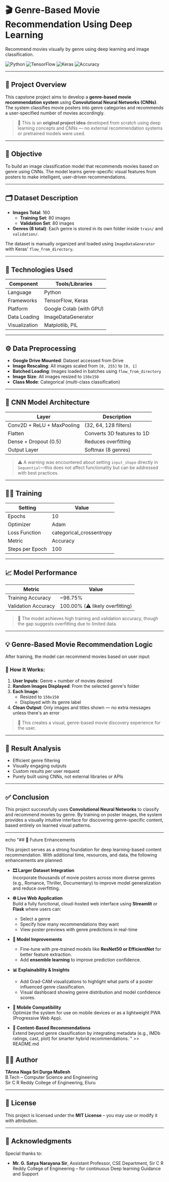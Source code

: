 # 🎬 Genre-Based Movie Recommendation Using Deep Learning

Recommend movies visually by genre using deep learning and image classification.

![Python](https://img.shields.io/badge/Python-3.10-blue)
![TensorFlow](https://img.shields.io/badge/TensorFlow-2.x-orange)
![Keras](https://img.shields.io/badge/Keras-Used-red)
![Accuracy](https://img.shields.io/badge/Validation_Accuracy-100%25-success)

---

## 📌 Project Overview

This capstone project aims to develop a **genre-based movie recommendation system** using **Convolutional Neural Networks (CNNs)**. The system classifies movie posters into genre categories and recommends a user-specified number of movies accordingly.

> 🧠 This is an **original project idea** developed from scratch using deep learning concepts and CNNs — no external recommendation systems or pretrained models were used.

---

## 🎯 Objective

To build an image classification model that recommends movies based on genre using CNNs. The model learns genre-specific visual features from posters to make intelligent, user-driven recommendations.

---

## 🗂️ Dataset Description

- **Images Total**: 160  
  - **Training Set**: 80 images  
  - **Validation Set**: 80 images  
- **Genres (8 total)**: Each genre is stored in its own folder inside `train/` and `validation/`.

The dataset is manually organized and loaded using `ImageDataGenerator` with Keras' `flow_from_directory`.

---

## 🧰 Technologies Used

| Component            | Tools/Libraries                 |
|---------------------|----------------------------------|
| Language             | Python                          |
| Frameworks           | TensorFlow, Keras               |
| Platform             | Google Colab (with GPU)         |
| Data Loading         | ImageDataGenerator               |
| Visualization        | Matplotlib, PIL                 |

---

## ⚙️ Data Preprocessing

- **Google Drive Mounted**: Dataset accessed from Drive
- **Image Rescaling**: All images scaled from `[0, 255]` to `[0, 1]`
- **Batched Loading**: Images loaded in batches using `flow_from_directory`
- **Image Size**: All images resized to `150x150`
- **Class Mode**: Categorical (multi-class classification)

---

## 🧠 CNN Model Architecture

| Layer | Description |
|-------|-------------|
| Conv2D + ReLU + MaxPooling | (32, 64, 128 filters) |
| Flatten | Converts 3D features to 1D |
| Dense + Dropout (0.5) | Reduces overfitting |
| Output Layer | Softmax (8 genres) |

> ⚠️ A warning was encountered about setting `input_shape` directly in `Sequential`—this does not affect functionality but can be addressed with best practices.

---

## 🏋️‍♂️ Training

| Setting         | Value               |
|----------------|---------------------|
| Epochs         | 10                  |
| Optimizer      | Adam                |
| Loss Function  | categorical_crossentropy |
| Metric         | Accuracy             |
| Steps per Epoch| 100                  |

---

## 📈 Model Performance

| Metric             | Value         |
|--------------------|---------------|
| Training Accuracy  | ~98.75%       |
| Validation Accuracy| 100.00% (⚠️ likely overfitting) |

> 🧪 The model achieves high training and validation accuracy, though the gap suggests overfitting due to limited data.

---

## 💡 Genre-Based Movie Recommendation Logic

After training, the model can recommend movies based on user input:

### 🔄 How It Works:
1. **User Inputs**: Genre + number of movies desired  
2. **Random Images Displayed**: From the selected genre's folder  
3. **Each Image**:  
   - Resized to `150x150`  
   - Displayed with its genre label  
4. **Clean Output**: Only images and titles shown — no extra messages unless there's an error

> 🎥 This creates a visual, genre-based movie discovery experience for the user.

---

## 📌 Result Analysis

- Efficient genre filtering
- Visually engaging outputs
- Custom results per user request
- Purely built using CNNs, not external libraries or APIs

---

## ✅ Conclusion

This project successfully uses **Convolutional Neural Networks** to classify and recommend movies by genre. By training on poster images, the system provides a visually intuitive interface for discovering genre-specific content, based entirely on learned visual patterns.

---

echo "## 🚀 Future Enhancements

This project serves as a strong foundation for deep learning-based content recommendation. With additional time, resources, and data, the following enhancements are planned:

- **🎞️ Larger Dataset Integration**  
  Incorporate thousands of movie posters across more diverse genres (e.g., Romance, Thriller, Documentary) to improve model generalization and reduce overfitting.

- **🌐 Live Web Application**  
  Build a fully functional, cloud-hosted web interface using **Streamlit** or **Flask** where users can:
  - Select a genre
  - Specify how many recommendations they want
  - View poster previews with genre predictions in real-time

- **🧠 Model Improvements**  
  - Fine-tune with pre-trained models like **ResNet50 or EfficientNet** for better feature extraction.  
  - Add **ensemble learning** to improve prediction confidence.

- **📊 Explainability & Insights**  
  - Add Grad-CAM visualizations to highlight what parts of a poster influenced genre classification.  
  - Visual dashboard showing genre distribution and model confidence scores.

- **📱 Mobile Compatibility**  
  Optimize the system for use on mobile devices or as a lightweight PWA (Progressive Web App).

- **📂 Content-Based Recommendations**  
  Extend beyond genre classification by integrating metadata (e.g., IMDb ratings, cast, plot) for smarter hybrid recommendations.
" >> README.md

## 🧑‍💻 Author

**TAnna Naga Sri Durga Mallesh**  
B.Tech – Computer Science and Engineering  
Sir C R Reddy College of Engineering, Eluru

---

## 📜 License

This project is licensed under the **MIT License** – you may use or modify it with attribution.

---

## 🙏 Acknowledgments

Special thanks to:

- **Mr. G. Satya Narayana Sir**, Assistant Professor, CSE Department, Sir C R Reddy College of Engineering – for continuous Deep learning Guidance and Support
